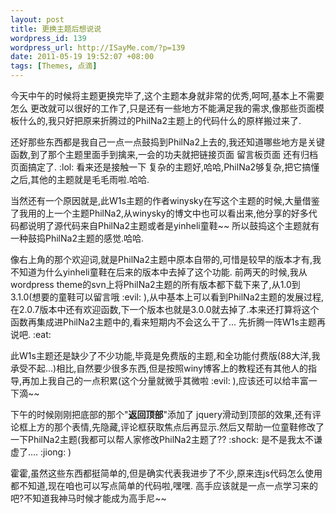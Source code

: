 ```yaml
--- 
layout: post
title: 更换主题后想说说
wordpress_id: 139
wordpress_url: http://ISayMe.com/?p=139
date: 2011-05-19 19:52:07 +08:00
tags: [Themes, 点滴]
---
```

今天中午的时候将主题更换完毕了,这个主题本身就非常的优秀,呵呵,基本上不需要怎么 更改就可以很好的工作了,只是还有一些地方不能满足我的需求,像那些页面模板什么的,我只好把原来折腾过的PhilNa2主题上的代码什么的原样搬过来了. 

还好那些东西都是我自己一点一点鼓捣到PhilNa2上去的,我还知道哪些地方是关键函数,到了那个主题里面手到擒来,一会的功夫就把链接页面 留言板页面 还有归档页面搞定了. :lol: 
看来还是接触一下 复杂的主题好,哈哈,PhilNa2够复杂,把它搞懂之后,其他的主题就是毛毛雨啦.哈哈.

当然还有一个原因就是,此W1s主题的作者winysky在写这个主题的时候,大量借鉴了我用的上一个主题PhilNa2,从winysky的博文中也可以看出来,他分享的好多代码都说明了源代码来自PhilNa2主题或者是yinheli童鞋~~ 所以鼓捣这个主题就有一种鼓捣PhilNa2主题的感觉.哈哈.

像右上角的那个欢迎词,就是PhilNa2主题中原本自带的,可惜是较早的版本才有,我不知道为什么yinheli童鞋在后来的版本中去掉了这个功能. 前两天的时候,我从wordpress theme的svn上将PhilNa2主题的所有版本都下载下来了,从1.0到3.1.0(想要的童鞋可以留言哦 :evil: ),从中基本上可以看到PhilNa2主题的发展过程,在2.0.7版本中还有欢迎函数,下一个版本也就是3.0.0就去掉了.本来还打算将这个函数再集成进PhilNa2主题中的,看来短期内不会这么干了... 先折腾一阵W1s主题再说吧. :eat: 

此W1s主题还是缺少了不少功能,毕竟是免费版的主题,和全功能付费版(88大洋,我承受不起...)相比,自然要少很多东西,但是按照winy博客上的教程还有其他人的指导,再加上我自己的一点积累(这个分量就微乎其微啦 :evil: ),应该还可以给丰富一下滴~~

下午的时候刚刚把底部的那个"**返回顶部**"添加了 jquery滑动到顶部的效果,还有评论框上方的那个表情,先隐藏,评论框获取焦点后再显示.然后又帮助一位童鞋修改了一下PhilNa2主题(我都可以帮人家修改PhilNa2主题了?? :shock: 是不是我太不谦虚了.... :jiong: ) 

霍霍,虽然这些东西都挺简单的,但是确实代表我进步了不少,原来连js代码怎么使用都不知道,现在咱也可以写点简单的代码啦,嘿嘿.
高手应该就是一点一点学习来的吧?不知道我神马时候才能成为高手尼~~
